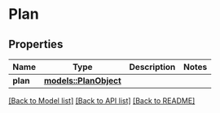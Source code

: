 # Plan

## Properties

Name | Type | Description | Notes
------------ | ------------- | ------------- | -------------
**plan** | [**models::PlanObject**](PlanObject.md) |  | 

[[Back to Model list]](../README.md#documentation-for-models) [[Back to API list]](../README.md#documentation-for-api-endpoints) [[Back to README]](../README.md)


